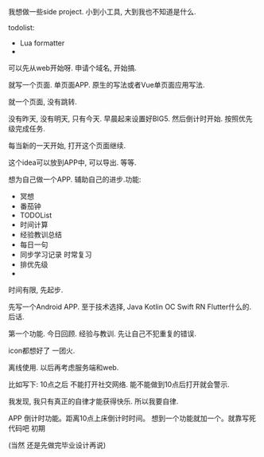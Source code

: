 我想做一些side project. 小到小工具, 大到我也不知道是什么. 



todolist:

- Lua formatter
- 



可以先从web开始呀. 申请个域名, 开始搞.

就写一个页面. 单页面APP. 原生的写法或者Vue单页面应用写法. 

就一个页面, 没有跳转. 

没有昨天, 没有明天, 只有今天. 早晨起来设置好BIG5. 然后倒计时开始. 按照优先级完成任务. 

每当新的一天开始, 打开这个页面继续. 

这个idea可以放到APP中, 可以导出. 等等. 





想为自己做一个APP. 辅助自己的进步.功能:

- 冥想
- 番茄钟
- TODOList
- 时间计算
- 经验教训总结
- 每日一句
- 同步学习记录 时常复习
- 排优先级
- 

时间有限, 先起步.

先写一个Android APP. 至于技术选择, Java Kotlin OC Swift RN Flutter什么的. 后话.

第一个功能. 今日回顾. 经验与教训. 先让自己不犯重复的错误.

icon都想好了 一团火.  

离线使用. 以后再考虑服务端和web. 

比如写下: 10点之后 不能打开社交网络. 能不能做到10点后打开就会警示.

我发现, 我只有真正的自律才能获得快乐. 所以我要自律.

APP 倒计时功能。距离10点上床倒计时时间。
想到一个功能就加一个。就靠写死代码吧 初期



(当然 还是先做完毕业设计再说)
